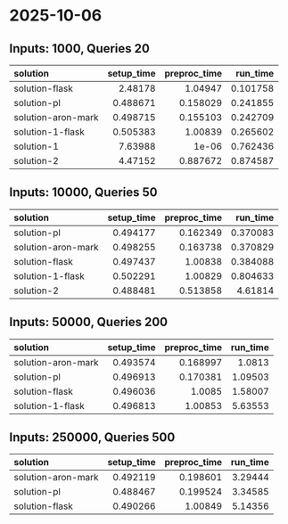 # 2025-10-06

## Inputs: 1000, Queries 20

| solution           |   setup_time |   preproc_time |   run_time |
|:-------------------|-------------:|---------------:|-----------:|
| solution-flask     |     2.48178  |       1.04947  |   0.101758 |
| solution-pl        |     0.488671 |       0.158029 |   0.241855 |
| solution-aron-mark |     0.498715 |       0.155103 |   0.242709 |
| solution-1-flask   |     0.505383 |       1.00839  |   0.265602 |
| solution-1         |     7.63988  |       1e-06    |   0.762436 |
| solution-2         |     4.47152  |       0.887672 |   0.874587 |

## Inputs: 10000, Queries 50

| solution           |   setup_time |   preproc_time |   run_time |
|:-------------------|-------------:|---------------:|-----------:|
| solution-pl        |     0.494177 |       0.162349 |   0.370083 |
| solution-aron-mark |     0.498255 |       0.163738 |   0.370829 |
| solution-flask     |     0.497437 |       1.00838  |   0.384088 |
| solution-1-flask   |     0.502291 |       1.00829  |   0.804633 |
| solution-2         |     0.488481 |       0.513858 |   4.61814  |

## Inputs: 50000, Queries 200

| solution           |   setup_time |   preproc_time |   run_time |
|:-------------------|-------------:|---------------:|-----------:|
| solution-aron-mark |     0.493574 |       0.168997 |    1.0813  |
| solution-pl        |     0.496913 |       0.170381 |    1.09503 |
| solution-flask     |     0.496036 |       1.0085   |    1.58007 |
| solution-1-flask   |     0.496813 |       1.00853  |    5.63553 |

## Inputs: 250000, Queries 500

| solution           |   setup_time |   preproc_time |   run_time |
|:-------------------|-------------:|---------------:|-----------:|
| solution-aron-mark |     0.492119 |       0.198601 |    3.29444 |
| solution-pl        |     0.488467 |       0.199524 |    3.34585 |
| solution-flask     |     0.490266 |       1.00849  |    5.14356 |